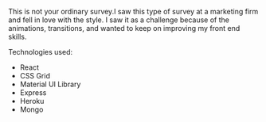 This is not your ordinary survey.I saw this type of survey at a marketing firm and fell in love with the style. I saw it as a challenge because of the animations, transitions, and wanted to keep on improving my front end skills.

Technologies used:
* React
* CSS Grid
* Material UI Library 
* Express
* Heroku
* Mongo


